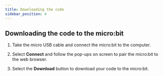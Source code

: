 ```yaml
---
title: Downloading the code
sidebar_position: 4
---
```


## Downloading the code to the micro:bit

1. Take the micro USB cable and connect the micro:bit to the computer.

2. Select **Connect** and follow the pop-ups on screen to pair the micro:bit to the web browser.

3. Select the **Download** button to download your code to the micro:bit.
